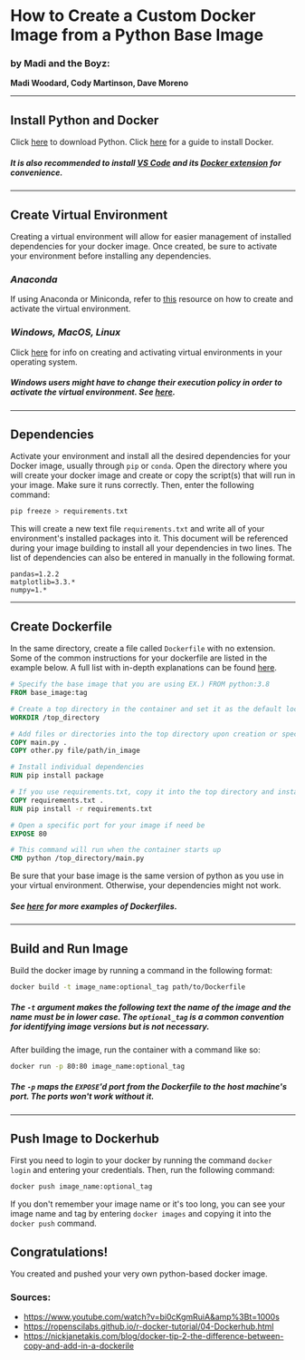 # How to Create a Custom Docker Image from a Python Base Image
### **by Madi and the Boyz:**
**Madi Woodard, Cody Martinson, Dave Moreno**

---

## Install Python and Docker
Click [here](https://www.python.org/downloads/) to download Python.
Click [here](https://docs.docker.com/docker-for-windows/install/) for a guide to install Docker. 

##### *It is also recommended to install [VS Code](https://code.visualstudio.com/download) and its [Docker extension](https://marketplace.visualstudio.com/items?itemName=ms-azuretools.vscode-docker) for convenience.*

---

## Create Virtual Environment
Creating a virtual environment will allow for easier management of installed dependencies for your docker image. Once created, be sure to activate your environment before installing any dependencies. 

### *Anaconda*
If using Anaconda or Miniconda, refer to [this](https://docs.conda.io/projects/conda/en/latest/user-guide/tasks/manage-environments.html) resource on how to create and activate the virtual environment.

### *Windows, MacOS, Linux*
Click [here](https://packaging.python.org/guides/installing-using-pip-and-virtual-environments/) for info on creating and activating virtual environments in your operating system.

##### *Windows users might have to change their execution policy in order to activate the virtual environment. See [here](https://docs.microsoft.com/en-us/powershell/module/microsoft.powershell.core/about/about_execution_policies?view=powershell-7.1).*

---

## Dependencies
Activate your environment and install all the desired dependencies for your Docker image, usually through `pip` or `conda`. Open the directory where you will create your docker image and create or copy the script(s) that will run in your image. Make sure it runs correctly. Then, enter the following command: 
```bash
pip freeze > requirements.txt
``` 
This will create a new text file `requirements.txt` and write all of your environment's installed packages into it. This document will be referenced during your image building to install all your dependencies in two lines. The list of dependencies can also be entered in manually in the following format.
```
pandas=1.2.2
matplotlib=3.3.*
numpy=1.*
```

---

## Create Dockerfile
In the same directory, create a file called `Dockerfile` with no extension. Some of the common instructions for your dockerfile are listed in the example below. A full list with in-depth explanations can be found [here](https://docs.docker.com/engine/reference/builder/). 

```dockerfile
# Specify the base image that you are using EX.) FROM python:3.8
FROM base_image:tag

# Create a top directory in the container and set it as the default location
WORKDIR /top_directory

# Add files or directories into the top directory upon creation or specify a new filepath within the image
COPY main.py .
COPY other.py file/path/in_image

# Install individual dependencies
RUN pip install package

# If you use requirements.txt, copy it into the top directory and install all the dependencies
COPY requirements.txt .
RUN pip install -r requirements.txt

# Open a specific port for your image if need be
EXPOSE 80

# This command will run when the container starts up
CMD python /top_directory/main.py
```
Be sure that your base image is the same version of python as you use in your virtual environment. Otherwise, your dependencies might not work.

##### *See [here](https://docs.docker.com/engine/reference/builder/#dockerfile-examples) for more examples of Dockerfiles.*

---

## Build and Run Image
Build the docker image by running a command in the following format:
```bash
docker build -t image_name:optional_tag path/to/Dockerfile
```
##### *The `-t` argument makes the following text the name of the image and the name must be in lower case. The `optional_tag` is a common convention for identifying image versions but is not necessary.*

After building the image, run the container with a command like so:
```bash
docker run -p 80:80 image_name:optional_tag
```
##### *The `-p` maps the `EXPOSE`'d port from the Dockerfile to the host machine's port. The ports won't work without it.*

---

## Push Image to Dockerhub
First you need to login to your docker by running the command `docker login` and entering your credentials. Then, run the following command:
```bash
docker push image_name:optional_tag
```
If you don't remember your image name or it's too long, you can see your image name and tag by entering `docker images` and copying it into the `docker push` command.

## Congratulations!
You created and pushed your very own python-based docker image.

### Sources:

* https://www.youtube.com/watch?v=bi0cKgmRuiA&amp%3Bt=1000s
* https://ropenscilabs.github.io/r-docker-tutorial/04-Dockerhub.html
* https://nickjanetakis.com/blog/docker-tip-2-the-difference-between-copy-and-add-in-a-dockerile